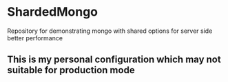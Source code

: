 # ShardedMongo
Repository for demonstrating mongo with shared options for server side better performance

## This is my personal configuration which may not suitable for production mode
